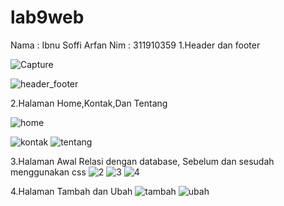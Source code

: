 # lab9web
Nama : Ibnu Soffi Arfan
Nim  : 311910359
1.Header dan footer

![Capture](https://user-images.githubusercontent.com/81373389/121113385-2e945c80-c83c-11eb-95cf-afb3d91c3b2a.JPG)


![header_footer](https://user-images.githubusercontent.com/81373389/121113601-87fc8b80-c83c-11eb-9d1c-324157971dec.JPG)

2.Halaman Home,Kontak,Dan Tentang

![home](https://user-images.githubusercontent.com/81373389/121113720-b2e6df80-c83c-11eb-9a70-e80aa2739bb9.JPG)

![kontak](https://user-images.githubusercontent.com/81373389/121113729-b5493980-c83c-11eb-9732-500616420c2a.JPG)
![tentang](https://user-images.githubusercontent.com/81373389/121113786-d742bc00-c83c-11eb-92da-db3ad57f92d3.JPG)

3.Halaman Awal Relasi dengan database, Sebelum dan sesudah menggunakan css
![2](https://user-images.githubusercontent.com/81373389/121113406-36540100-c83c-11eb-9b65-7ceebee9f798.JPG)
![3](https://user-images.githubusercontent.com/81373389/121113439-44098680-c83c-11eb-84b4-7ecd7f386bea.JPG)
![4](https://user-images.githubusercontent.com/81373389/121113482-4f5cb200-c83c-11eb-97d1-de93b75804e2.JPG)

4.Halaman Tambah dan Ubah
![tambah](https://user-images.githubusercontent.com/81373389/121113832-ef1a4000-c83c-11eb-94dc-32261273edec.JPG)
![ubah](https://user-images.githubusercontent.com/81373389/121113859-fa6d6b80-c83c-11eb-903c-c9294808402f.JPG)
